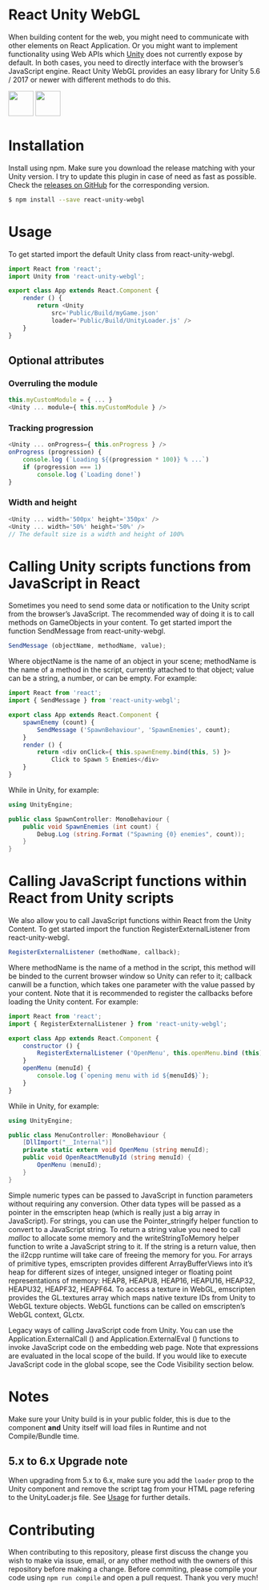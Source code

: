 # React Unity WebGL
When building content for the web, you might need to communicate with other elements on React Application. Or you might want to implement functionality using Web APIs which [Unity](https://unity3d.com) does not currently expose by default. In both cases, you need to directly interface with the browser’s JavaScript engine. React Unity WebGL provides an easy library for Unity 5.6 / 2017 or newer with different methods to do this.

<img src="http://react-etc.net/files/2016-07/logo-578x270.png" height="50px"/> <img src="http://gamepadable.com/wp-content/uploads/2016/01/Official_unity_logo.png" height="50px"/>





# Installation
Install using npm. Make sure you download the release matching with your Unity version. I try to update this plugin in case of need as fast as possible. Check the [releases on GitHub](https://github.com/jeffreylanters/react-unity-webgl/releases) for the corresponding version.

```sh
$ npm install --save react-unity-webgl
```





# Usage
To get started import the default Unity class from react-unity-webgl.

```js
import React from 'react';
import Unity from 'react-unity-webgl';

export class App extends React.Component {
    render () {
        return <Unity 
            src='Public/Build/myGame.json' 
            loader='Public/Build/UnityLoader.js' />
    }
}
```
## Optional attributes

### Overruling the module
```js
this.myCustomModule = { ... }
<Unity ... module={ this.myCustomModule } />
```

### Tracking progression
```js
<Unity ... onProgress={ this.onProgress } />
onProgress (progression) {
    console.log (`Loading ${(progression * 100)} % ...`)
    if (progression === 1) 
        console.log (`Loading done!`)
}
```

### Width and height
```js
<Unity ... width='500px' height='350px' />
<Unity ... width='50%' height='50%' />
// The default size is a width and height of 100%
```





# Calling Unity scripts functions from JavaScript in React
Sometimes you need to send some data or notification to the Unity script from the browser’s JavaScript. The recommended way of doing it is to call methods on GameObjects in your content. To get started import the function SendMessage from react-unity-webgl.

```js
SendMessage (objectName, methodName, value);
```

Where objectName is the name of an object in your scene; methodName is the name of a method in the script, currently attached to that object; value can be a string, a number, or can be empty. For example:
```js
import React from 'react';
import { SendMessage } from 'react-unity-webgl';

export class App extends React.Component {
    spawnEnemy (count) {
        SendMessage ('SpawnBehaviour', 'SpawnEnemies', count);
    }
    render () {
        return <div onClick={ this.spawnEnemy.bind(this, 5) }>
            Click to Spawn 5 Enemies</div>
    }
}
```
While in Unity, for example:
```cs
using UnityEngine;

public class SpawnController: MonoBehaviour {
    public void SpawnEnemies (int count) {
        Debug.Log (string.Format ("Spawning {0} enemies", count));
    }
}
```





# Calling JavaScript functions within React from Unity scripts
We also allow you to call JavaScript functions within React from the Unity Content. To get started import the function RegisterExternalListener from react-unity-webgl.
```js
RegisterExternalListener (methodName, callback);
```
Where methodName is the name of a method in the script, this method will be binded to the current browser window so Unity can refer to it; callback canwill be a function, which takes one parameter with the value passed by your content. Note that it is recommended to register the callbacks before loading the Unity content. For example:
```js
import React from 'react';
import { RegisterExternalListener } from 'react-unity-webgl';

export class App extends React.Component {
    constructor () {
        RegisterExternalListener ('OpenMenu', this.openMenu.bind (this));
    }
    openMenu (menuId) {
        console.log (`opening menu with id ${menuId$}`);
    }
}
```
While in Unity, for example:
```cs
using UnityEngine;

public class MenuController: MonoBehaviour {
    [DllImport("__Internal")]
    private static extern void OpenMenu (string menuId);
    public void OpenReactMenuById (string menuId) {
        OpenMenu (menuId);
    }
}
```
Simple numeric types can be passed to JavaScript in function parameters without requiring any conversion. Other data types will be passed as a pointer in the emscripten heap (which is really just a big array in JavaScript). For strings, you can use the Pointer_stringify helper function to convert to a JavaScript string. To return a string value you need to call _malloc_ to allocate some memory and the writeStringToMemory helper function to write a JavaScript string to it. If the string is a return value, then the il2cpp runtime will take care of freeing the memory for you. For arrays of primitive types, emscripten provides different ArrayBufferViews into it’s heap for different sizes of integer, unsigned integer or floating point representations of memory: HEAP8, HEAPU8, HEAP16, HEAPU16, HEAP32, HEAPU32, HEAPF32, HEAPF64. To access a texture in WebGL, emscripten provides the GL.textures array which maps native texture IDs from Unity to WebGL texture objects. WebGL functions can be called on emscripten’s WebGL context, GLctx.

Legacy ways of calling JavaScript code from Unity. You can use the Application.ExternalCall () and Application.ExternalEval () functions to invoke JavaScript code on the embedding web page. Note that expressions are evaluated in the local scope of the build. If you would like to execute JavaScript code in the global scope, see the Code Visibility section below.





# Notes
Make sure your Unity build is in your public folder, this is due to the component **and** Unity itself will load files in Runtime and not Compile/Bundle time. 
## 5.x to 6.x Upgrade note
When upgrading from 5.x to 6.x, make sure you add the `loader` prop to the Unity component and remove the script tag from your HTML page refering to the UnityLoader.js file. See [Usage](#usage) for further details.





# Contributing
When contributing to this repository, please first discuss the change you wish to make via issue, email, or any other method with the owners of this repository before making a change. Before commiting, please compile your code using `npm run compile` and open a pull request. Thank you very much!
